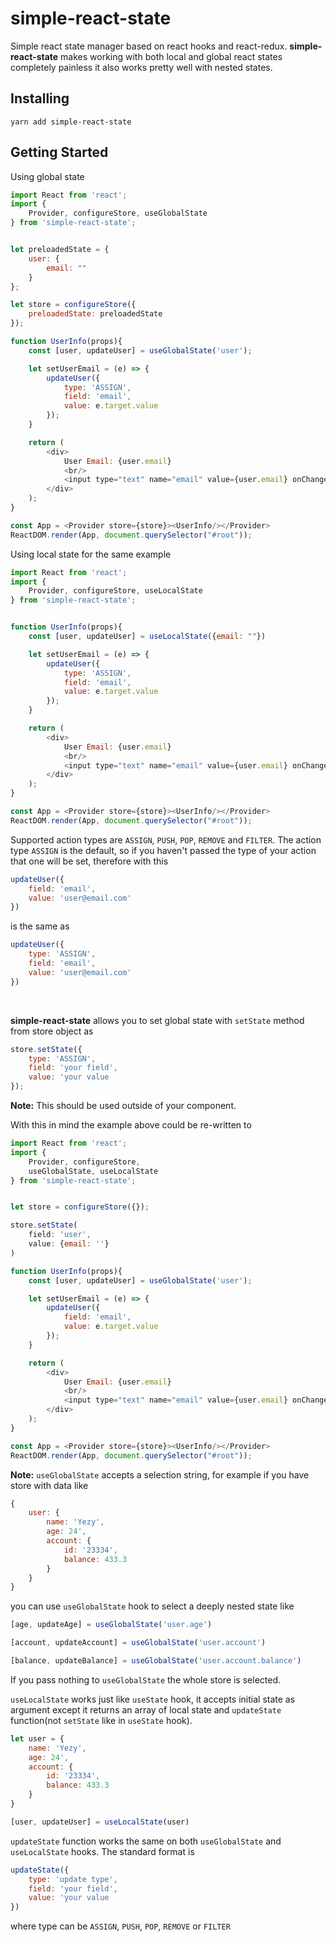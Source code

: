 # simple-react-state
Simple react state manager based on react hooks and react-redux. **simple-react-state** makes working with both local and global react states completely painless it also works pretty well with nested states.

## Installing
```
yarn add simple-react-state
```

## Getting Started
Using global state
```js
import React from 'react';
import {
    Provider, configureStore, useGlobalState
} from 'simple-react-state';


let preloadedState = {
    user: {
        email: ""
    }
};

let store = configureStore({
    preloadedState: preloadedState
});

function UserInfo(props){
    const [user, updateUser] = useGlobalState('user');

    let setUserEmail = (e) => {
        updateUser({
            type: 'ASSIGN',
            field: 'email',
            value: e.target.value
        });
    }

    return (
        <div>
            User Email: {user.email}
            <br/>
            <input type="text" name="email" value={user.email} onChange={setUserEmail} />
        </div>
    );
}

const App = <Provider store={store}><UserInfo/></Provider>
ReactDOM.render(App, document.querySelector("#root"));
```

Using local state for the same example 
```js
import React from 'react';
import {
    Provider, configureStore, useLocalState
} from 'simple-react-state';


function UserInfo(props){
    const [user, updateUser] = useLocalState({email: ""})

    let setUserEmail = (e) => {
        updateUser({
            type: 'ASSIGN',
            field: 'email',
            value: e.target.value
        });
    }

    return (
        <div>
            User Email: {user.email}
            <br/>
            <input type="text" name="email" value={user.email} onChange={setUserEmail} />
        </div>
    );
}

const App = <Provider store={store}><UserInfo/></Provider>
ReactDOM.render(App, document.querySelector("#root"));
```

Supported action types are `ASSIGN`, `PUSH`, `POP`, `REMOVE` and `FILTER`. The action type `ASSIGN` is the default, so if you haven't passed the type of your action that one will be set, therefore with this

```js
updateUser({
    field: 'email',
    value: 'user@email.com'
})
```

is the same as
```js
updateUser({
    type: 'ASSIGN',
    field: 'email',
    value: 'user@email.com'
})
```
<br/>

**simple-react-state** allows you to set global state with `setState` method from store object as

```js
store.setState({
    type: 'ASSIGN',
    field: 'your field',
    value: 'your value
});
```

**Note:** This should be used outside of your component.

With this in mind the example above could be re-written to 

```js
import React from 'react';
import {
    Provider, configureStore,
    useGlobalState, useLocalState
} from 'simple-react-state';


let store = configureStore({});

store.setState(
    field: 'user',
    value: {email: ''}
)

function UserInfo(props){
    const [user, updateUser] = useGlobalState('user');

    let setUserEmail = (e) => {
        updateUser({
            field: 'email',
            value: e.target.value
        });
    }

    return (
        <div>
            User Email: {user.email}
            <br/>
            <input type="text" name="email" value={user.email} onChange={setUserEmail} />
        </div>
    );
}

const App = <Provider store={store}><UserInfo/></Provider>
ReactDOM.render(App, document.querySelector("#root"));
```

**Note:**
`useGlobalState` accepts a selection string, for example if you have store with data like
```js
{
    user: {
        name: 'Yezy',
        age: 24',
        account: {
            id: '23334',
            balance: 433.3
        }
    }
}
```

you can use `useGlobalState` hook to select a deeply nested state like
```js
[age, updateAge] = useGlobalState('user.age')
```

```js
[account, updateAccount] = useGlobalState('user.account')
```

```js
[balance, updateBalance] = useGlobalState('user.account.balance')
```

If you pass nothing to `useGlobalState` the whole store is selected.

`useLocalState` works just like `useState` hook, it accepts initial state as argument except it returns an array of local state and `updateState` function(not `setState` like in `useState` hook).

```js
let user = {
    name: 'Yezy',
    age: 24',
    account: {
        id: '23334',
        balance: 433.3
    }
}

[user, updateUser] = useLocalState(user)
```

`updateState` function works the same on both `useGlobalState` and `useLocalState` hooks. The standard format is 

```js
updateState({
    type: 'update type',
    field: 'your field',
    value: 'your value
})
```

where type can be `ASSIGN`, `PUSH`, `POP`, `REMOVE` or `FILTER`